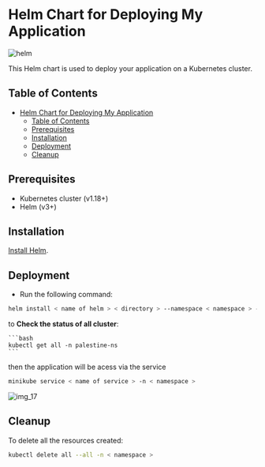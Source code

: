 # Helm Chart for Deploying My Application

![helm](https://github.com/user-attachments/assets/025259fd-11b3-4f67-8a12-f8481e3aa02f)

This Helm chart is used to deploy your application on a Kubernetes cluster.

## Table of Contents

- [Helm Chart for Deploying My Application](#helm-chart-for-deploying-my-application)
  - [Table of Contents](#table-of-contents)
  - [Prerequisites](#prerequisites)
  - [Installation](#installation)
  - [Deployment](#deployment)
  - [Cleanup](#cleanup)

## Prerequisites

- Kubernetes cluster (v1.18+)
- Helm (v3+)

## Installation
 [Install Helm](https://helm.sh/docs/intro/install/).

## Deployment

- Run the following command:
```bash
helm install < name of helm > < directory > --namespace < namespace > --create-namespace
```

to **Check the status of all cluster**:

    ```bash
    kubectl get all -n palestine-ns
    ``` 

then the application will be acess via the service 

```bash
minikube service < name of service > -n < namespace >
```

![img_17](https://github.com/user-attachments/assets/091ea5fa-58a7-4929-8bd9-9823256fb5e3)


## Cleanup

To delete all the resources created:

```bash
kubectl delete all --all -n < namespace >
```
